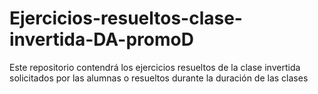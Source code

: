 # Ejercicios-resueltos-clase-invertida-DA-promoD

Este repositorio contendrá los ejercicios resueltos de la clase invertida solicitados por las alumnas o resueltos durante la duración de las clases